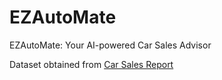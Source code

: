 # EZAutoMate
EZAutoMate: Your AI-powered Car Sales Advisor

Dataset obtained from [Car Sales Report](https://www.kaggle.com/datasets/missionjee/car-sales-report)

